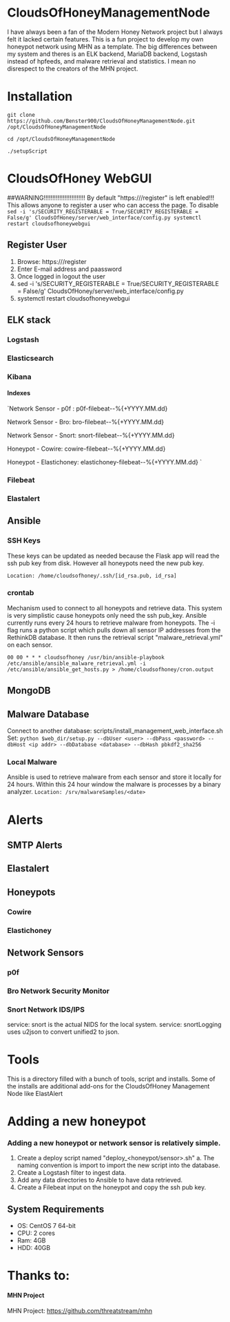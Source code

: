 # CloudsOfHoneyManagementNode
I have always been a fan of the Modern Honey Network project but I always felt it lacked certain features. This is a fun project to develop my own honeypot network using MHN as a template. The big differences between my system and theres is an ELK backend, MariaDB backend, Logstash instead of hpfeeds, and malware retrieval and statistics. I mean no disrespect to the creators of the MHN project.

# Installation
`git clone https://github.com/Benster900/CloudsOfHoneyManagementNode.git /opt/CloudsOfHoneyManagementNode`

`cd /opt/CloudsOfHoneyManagementNode`

`./setupScript`


# CloudsOfHoney WebGUI
##WARNING!!!!!!!!!!!!!!!!!!!!!!!!
By default "https://<IP addr>/register" is left enabled!!! This allows anyone to register a user who can access the page. To disable
`sed -i 's/SECURITY_REGISTERABLE = True/SECURITY_REGISTERABLE = False/g' CloudsOfHoney/server/web_interface/config.py
systemctl restart cloudsofhoneywebgui`

## Register User
1. Browse: https://<IP addr>/register
2. Enter E-mail address and paassword
3. Once logged in logout the user
4. sed -i 's/SECURITY_REGISTERABLE = True/SECURITY_REGISTERABLE = False/g' CloudsOfHoney/server/web_interface/config.py
5. systemctl restart cloudsofhoneywebgui

## ELK stack
### Logstash


### Elasticsearch


### Kibana
#### Indexes
`Network Sensor - p0f : p0f-filebeat--%{+YYYY.MM.dd}

Network Sensor - Bro: bro-filebeat--%{+YYYY.MM.dd}

Network Sensor - Snort: snort-filebeat--%{+YYYY.MM.dd}

Honeypot - Cowire: cowire-filebeat--%{+YYYY.MM.dd}

Honeypot - Elastichoney: elastichoney-filebeat--%{+YYYY.MM.dd}
`

### Filebeat


### Elastalert



## Ansible
### SSH Keys
These keys can be updated as needed because the Flask app will read the ssh pub key from disk. However all honeypots need the new pub key.

`Location: /home/cloudsofhoney/.ssh/[id_rsa.pub, id_rsa]`

### crontab
Mechanism used to connect to all honeypots and retrieve data. This system is very simplistic cause honeypots only need the ssh pub_key.
Ansible currently runs every 24 hours to retrieve malware from honeypots. The -i flag runs a python script which pulls down all sensor IP addresses from the RethinkDB database. It then runs the retrieval script "malware_retrieval.yml" on each sensor.

`00 00 * * * cloudsofhoney /usr/bin/ansible-playbook /etc/ansible/ansible_malware_retrieval.yml -i /etc/ansible/ansible_get_hosts.py > /home/cloudsofhoney/cron.output`


## MongoDB

## Malware Database
Connect to another database: scripts/install_management_web_interface.sh
Set: `python $web_dir/setup.py --dbUser <user> --dbPass <password> --dbHost <ip addr> --dbDatabase <database> --dbHash pbkdf2_sha256`
### Local Malware
Ansible is used to retrieve malware from each sensor and store it locally for 24 hours. Within this 24 hour window the malware is processes by a binary analyzer.
`Location: /srv/malwareSamples/<date>`

# Alerts
## SMTP Alerts


## Elastalert



## Honeypots
### Cowire
### Elastichoney

## Network Sensors
### p0f


### Bro Network Security Monitor


### Snort Network IDS/IPS
service: snort is the actual NIDS for the local system.
service: snortLogging uses u2json to convert unified2 to json.

# Tools
This is a directory filled with a bunch of tools, script and installs. Some of the installs are additional add-ons for the CloudsOfHoney Management Node like ElastAlert


# Adding a new honeypot
### Adding a new honeypot or network sensor is relatively simple.
1. Create a deploy script named "deploy_<honeypot/sensor>.sh"
   a. The naming convention is import to import the new script into the database.
2. Create a Logstash filter to ingest data.
3. Add any data directories to Ansible to have data retrieved.
4. Create a Filebeat input on the honeypot and copy the ssh pub key.

## System Requirements
* OS: CentOS 7 64-bit
* CPU: 2 cores
* Ram: 4GB
* HDD: 40GB


# Thanks to:
#### MHN Project
MHN Project: https://github.com/threatstream/mhn
